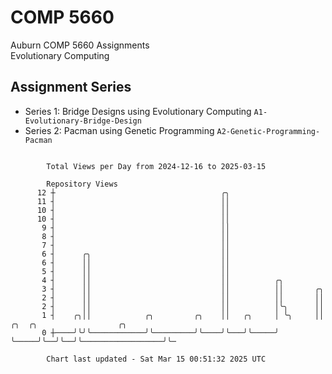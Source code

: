 # COMP 5660
Auburn COMP 5660 Assignments  
Evolutionary Computing

## Assignment Series
- Series 1: Bridge Designs using Evolutionary Computing `A1-Evolutionary-Bridge-Design`
- Series 2: Pacman using Genetic Programming `A2-Genetic-Programming-Pacman`

```

        Total Views per Day from 2024-12-16 to 2025-03-15

        Repository Views
      12 ┼                                     ╭╮
      11 ┤                                     ││
      10 ┤                                     ││
      10 ┤                                     ││
       9 ┤                                     ││
       8 ┤                                     ││
       7 ┤                                     ││
       6 ┤      ╭╮                             ││
       6 ┤      ││                             ││
       5 ┤      ││                             ││
       4 ┤      ││                             ││          ╭╮
       3 ┤      ││                             ││          ││       ╭╮
       2 ┤      ││                             ││          ││       ││
       2 ┤      ││                             ││          │╰╮      ││
       1 ┤    ╭╮││            ╭╮         ╭╮    ││   ╭╮     │ ╰╮     ││  ╭╮  ╭╮                  ╭╮
       0 ┼────╯╰╯╰────────────╯╰─────────╯╰────╯╰───╯╰─────╯  ╰─────╯╰──╯╰──╯╰──────────────────╯╰─

        Chart last updated - Sat Mar 15 00:51:32 2025 UTC
        
```

